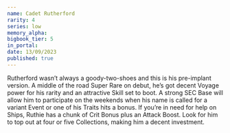 ```yaml
---
name: Cadet Rutherford
rarity: 4
series: low
memory_alpha:
bigbook_tier: 5
in_portal:
date: 13/09/2023
published: true
---
```


Rutherford wasn’t always a goody-two-shoes and this is his pre-implant version. A middle of the road Super Rare on debut, he’s got decent Voyage power for his rarity and an attractive Skill set to boot. A strong SEC Base will allow him to participate on the weekends when his name is called for a variant Event or one of his Traits hits a bonus. If you’re in need for help on Ships, Ruthie has a chunk of Crit Bonus plus an Attack Boost. Look for him to top out at four or five Collections, making him a decent investment.
